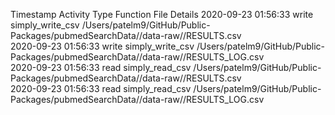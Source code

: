 Timestamp	Activity Type	Function	File	Details
2020-09-23 01:56:33	write	simply_write_csv	/Users/patelm9/GitHub/Public-Packages/pubmedSearchData//data-raw//RESULTS.csv	
2020-09-23 01:56:33	write	simply_write_csv	/Users/patelm9/GitHub/Public-Packages/pubmedSearchData//data-raw//RESULTS_LOG.csv	
2020-09-23 01:56:33	read	simply_read_csv	/Users/patelm9/GitHub/Public-Packages/pubmedSearchData//data-raw//RESULTS.csv	
2020-09-23 01:56:33	read	simply_read_csv	/Users/patelm9/GitHub/Public-Packages/pubmedSearchData//data-raw//RESULTS_LOG.csv	

